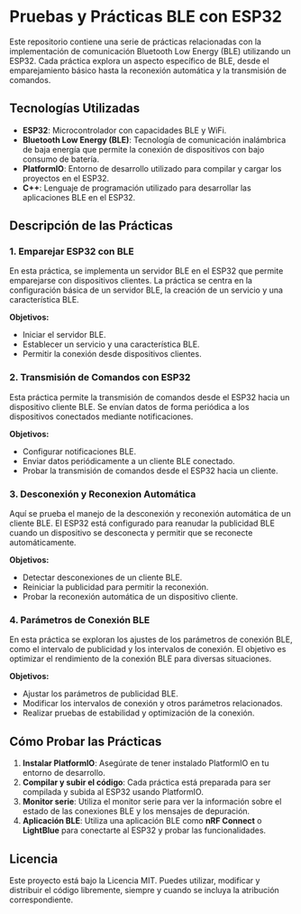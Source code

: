 # Pruebas y Prácticas BLE con ESP32

Este repositorio contiene una serie de prácticas relacionadas con la implementación de comunicación Bluetooth Low Energy (BLE) utilizando un ESP32. Cada práctica explora un aspecto específico de BLE, desde el emparejamiento básico hasta la reconexión automática y la transmisión de comandos.

## Tecnologías Utilizadas

- **ESP32**: Microcontrolador con capacidades BLE y WiFi.
- **Bluetooth Low Energy (BLE)**: Tecnología de comunicación inalámbrica de baja energía que permite la conexión de dispositivos con bajo consumo de batería.
- **PlatformIO**: Entorno de desarrollo utilizado para compilar y cargar los proyectos en el ESP32.
- **C++**: Lenguaje de programación utilizado para desarrollar las aplicaciones BLE en el ESP32.

## Descripción de las Prácticas

### 1. Emparejar ESP32 con BLE
En esta práctica, se implementa un servidor BLE en el ESP32 que permite emparejarse con dispositivos clientes. La práctica se centra en la configuración básica de un servidor BLE, la creación de un servicio y una característica BLE.

**Objetivos:**
- Iniciar el servidor BLE.
- Establecer un servicio y una característica BLE.
- Permitir la conexión desde dispositivos clientes.

### 2. Transmisión de Comandos con ESP32
Esta práctica permite la transmisión de comandos desde el ESP32 hacia un dispositivo cliente BLE. Se envían datos de forma periódica a los dispositivos conectados mediante notificaciones.

**Objetivos:**
- Configurar notificaciones BLE.
- Enviar datos periódicamente a un cliente BLE conectado.
- Probar la transmisión de comandos desde el ESP32 hacia un cliente.

### 3. Desconexión y Reconexion Automática
Aquí se prueba el manejo de la desconexión y reconexión automática de un cliente BLE. El ESP32 está configurado para reanudar la publicidad BLE cuando un dispositivo se desconecta y permitir que se reconecte automáticamente.

**Objetivos:**
- Detectar desconexiones de un cliente BLE.
- Reiniciar la publicidad para permitir la reconexión.
- Probar la reconexión automática de un dispositivo cliente.

### 4. Parámetros de Conexión BLE
En esta práctica se exploran los ajustes de los parámetros de conexión BLE, como el intervalo de publicidad y los intervalos de conexión. El objetivo es optimizar el rendimiento de la conexión BLE para diversas situaciones.

**Objetivos:**
- Ajustar los parámetros de publicidad BLE.
- Modificar los intervalos de conexión y otros parámetros relacionados.
- Realizar pruebas de estabilidad y optimización de la conexión.

## Cómo Probar las Prácticas

1. **Instalar PlatformIO**: Asegúrate de tener instalado PlatformIO en tu entorno de desarrollo.
2. **Compilar y subir el código**: Cada práctica está preparada para ser compilada y subida al ESP32 usando PlatformIO.
3. **Monitor serie**: Utiliza el monitor serie para ver la información sobre el estado de las conexiones BLE y los mensajes de depuración.
4. **Aplicación BLE**: Utiliza una aplicación BLE como **nRF Connect** o **LightBlue** para conectarte al ESP32 y probar las funcionalidades.

## Licencia

Este proyecto está bajo la Licencia MIT. Puedes utilizar, modificar y distribuir el código libremente, siempre y cuando se incluya la atribución correspondiente.
